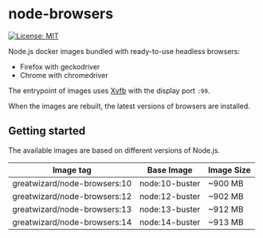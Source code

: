 # node-browsers

[![License: MIT](https://img.shields.io/badge/License-MIT-yellow.svg)](https://opensource.org/licenses/MIT)

Node.js docker images bundled with ready-to-use headless browsers:

- Firefox with geckodriver
- Chrome with chromedriver

The entrypoint of images uses [Xvfb](http://www.x.org/releases/X11R7.6/doc/man/man1/Xvfb.1.xhtml) with the display port `:99`.

When the images are rebuilt, the latest versions of browsers are installed.

## Getting started

The available images are based on different versions of Node.js.

| Image tag                    | Base Image     | Image Size |
| ---------------------------- | -------------- | ---------- |
| greatwizard/node-browsers:10 | node:10-buster | ~900 MB    |
| greatwizard/node-browsers:12 | node:12-buster | ~902 MB    |
| greatwizard/node-browsers:13 | node:13-buster | ~912 MB    |
| greatwizard/node-browsers:14 | node:14-buster | ~913 MB    |
